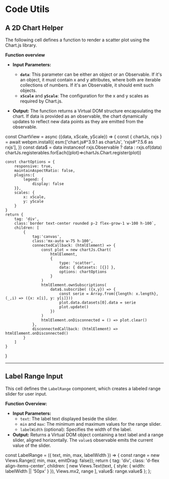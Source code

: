 # Code Utils

## A 2D Chart Helper

The following cell defines a function to render a scatter plot using the <ext-link target='chartjs'>Chart.js</ext-link>
library.

**Function overview**

*  **Input Parameters:**
    *  **`data`**: This parameter can be either an object or an Observable. 
       If it's an object, it must contain x and y attributes, where both are iterable collections of numbers. 
       If it's an Observable, it should emit such objects. 
    *  **`xScale`** and **`yScale`**: The configuration for the x and y scales as required by Chart.js.

*  **Output:** The function returns a Virtual DOM structure encapsulating the chart. 
   If data is provided as an observable, the chart dynamically updates to reflect new data points as they are emitted 
   from the observable.

<js-cell>
const ChartView = async ({data, xScale, yScale}) => {
    const { chartJs, rxjs } = await webpm.install({
        esm:['chart.js#^3.9.1 as chartJs', 'rxjs#^7.5.6 as rxjs'],
    })
    const data$ = data instanceof rxjs.Observable ? data : rxjs.of(data)
    chartJs.registerables.forEach((plot)=>chartJs.Chart.register(plot))
    
    const chartOptions = {
        responsive: true,
        maintainAspectRatio: false,
        plugins:{
            legend: {
                display: false
        }},
        scales: { 
            x: xScale,
            y: yScale
        }
    }
    return {
        tag: 'div',
        class:`border text-center rounded p-2 flex-grow-1 w-100 h-100`,
        children: [
            {
                tag:'canvas',
                class:'mx-auto w-75 h-100',
                connectedCallback: (htmlElement) => {
                    const plot = new chartJs.Chart(
                        htmlElement, 
                        { 
                            type: 'scatter',
                            data: { datasets: [{}] },
                            options: chartOptions
                        }
                    )
                    htmlElement.ownSubscriptions(
                        data$.subscribe( ({x,y}) => {
                            const serie = Array.from({length: x.length}, (_,i) => ({x: x[i], y: y[i]}))
                            plot.data.datasets[0].data = serie
                            plot.update()
                        })
                    )
                    htmlElement.onDisconnected = () => plot.clear()
                },
                disconnectedCallback: (htmlElement) =>  htmlElement.onDisconnected()
            }
        ]
    }
}
</js-cell>

---

## Label Range Input

This cell defines the `LabelRange` component, which creates a labeled range slider for user input.

**Function Overview:**
- **Input Parameters:**
   - `text`: The label text displayed beside the slider.
   - `min` and `max`: The minimum and maximum values for the range slider.
   - `labelWidth` (optional): Specifies the width of the label.
- **Output:** Returns a Virtual DOM object containing a text label and a range slider, aligned horizontally. The `value$` observable emits the current value of the slider.

<js-cell>
const LabelRange = ({ text, min, max, labelWidth }) => {
    const range = new Views.Range({ min, max,  emitDrag: false});
    return {
        tag: 'div',
        class: 'd-flex align-items-center',
        children: [
            new Views.Text(text, { style: { width: labelWidth || '50px' } }),
            Views.mx2,
            range
        ],
        value$: range.value$
    };
};
</js-cell>
